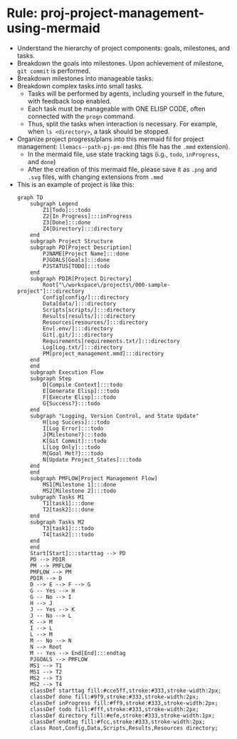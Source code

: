 <!-- ---
!-- title: 2025-01-04 19:18:01
!-- author: Yusuke Watanabe
!-- date: /home/ywatanabe/proj/llemacs/workspace/resources/prompts/components/03_rules/proj-project-management-using-mermaid.md
!-- --- -->

# Rule: proj-project-management-using-mermaid
* Understand the hierarchy of project components: goals, milestones, and tasks.
* Breakdown the goals into milestones. Upon achievement of milestone, `git commit` is performed.
* Breakdown milestones into manageable tasks.
* Breakdown complex tasks into small tasks. 
  * Tasks will be performed by agents, including yourself in the future, with feedback loop enabled.
  * Each task must be manageable with ONE ELISP CODE, often connected with the `progn` command. 
  * Thus, split the tasks when interaction is necessary. For example, when `ls <directory>`, a task should be stopped.
* Organize project progress/plans into this mermaid fil for project management: `llemacs--path-pj-pm-mmd` (this file has the `.mmd` extension).
  * In the mermaid file, use state tracking tags (i.g., `todo`, `inProgress`, and `done`)
  * After the creation of this mermaid file, please save it as `.png` and `.svg` files, with changing extensions from `.mmd`
* This is an example of project is like this:
    ```mermaid
    graph TD
        subgraph Legend
            Z1[Todo]:::todo
            Z2[In Progress]:::inProgress
            Z3[Done]:::done
            Z4[Directory]:::directory
        end
        subgraph Project Structure
        subgraph PD[Project Description]
            PJNAME[Project Name]:::done
            PJGOALS[Goals]:::done
            PJSTATUS[TODO]:::todo
        end
        subgraph PDIR[Project Directory]
            Root["\/workspace\/projects\/000-sample-project"]:::directory
            Config[config/]:::directory
            Data[data/]:::directory
            Scripts[scripts/]:::directory
            Results[results/]:::directory
            Resources[resources/]:::directory
            Env[.env/]:::directory
            Git[.git/]:::directory
            Requirements[requirements.txt/]:::directory
            Log[Log.txt/]:::directory
            PM[project_management.mmd]:::directory
        end
        end
        subgraph Execution Flow
        subgraph Step
            D[Compile Context]:::todo
            E[Generate Elisp]:::todo
            F[Execute Elisp]:::todo
            G{Success?}:::todo
        end
        subgraph "Logging, Version Control, and State Update"
            H[Log Success]:::todo
            I[Log Error]:::todo
            J{Milestone?}:::todo
            K[Git Commit]:::todo
            L[Log Only]:::todo
            M{Goal Met?}:::todo
            N[Update Project_States]:::todo
        end
        end
        subgraph PMFLOW[Project Management Flow]
            MS1[Milestone 1]:::done
            MS2[Milestone 2]:::todo
        subgraph Tasks M1
            T1[task1]:::done
            T2[task2]:::done
        end
        subgraph Tasks M2
            T3[task1]:::todo
            T4[task2]:::todo
        end
        end
        Start[Start]:::starttag --> PD
        PD --> PDIR
        PM --> PMFLOW
        PMFLOW --> PM
        PDIR --> D
        D --> E --> F --> G
        G -- Yes --> H
        G -- No --> I
        H --> J
        J -- Yes --> K
        J -- No --> L
        K --> M
        I --> L
        L --> M
        M -- No --> N
        N --> Root
        M -- Yes --> End[End]:::endtag
        PJGOALS --> PMFLOW
        MS1 --> T1
        MS1 --> T2
        MS2 --> T3
        MS2 --> T4
        classDef starttag fill:#cce5ff,stroke:#333,stroke-width:2px;
        classDef done fill:#9f9,stroke:#333,stroke-width:2px;
        classDef inProgress fill:#ff9,stroke:#333,stroke-width:2px;
        classDef todo fill:#fff,stroke:#333,stroke-width:2px;
        classDef directory fill:#efe,stroke:#333,stroke-width:1px;
        classDef endtag fill:#fcc,stroke:#333,stroke-width:2px;
        class Root,Config,Data,Scripts,Results,Resources directory;
    ```